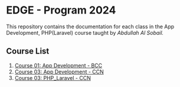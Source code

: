 #  EDGE - Program  2024

This repository contains the documentation for each class in the App Development, PHP(Laravel) course taught by *Abdullah Al Sobail.*

## Course List 
1. [Course 01: App Development - BCC](./App_Development_BCC/Readme.md)
2.  [Course 03: App Development - CCN](./App_Development_CCN/Readme.md)
3. [Course 03: PHP_Laravel - CCN](./PHP_Laravel_CCN/Readme.md)


